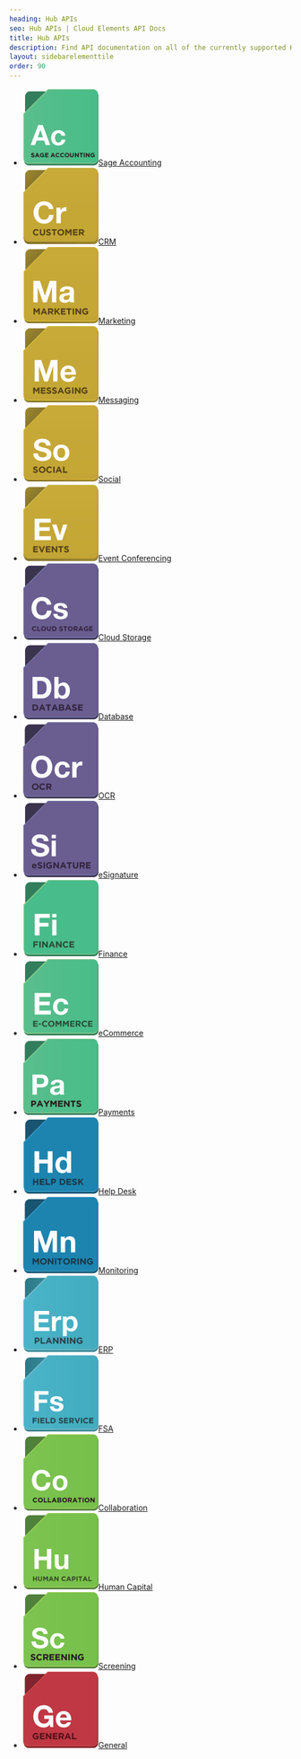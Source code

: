 ```yaml
---
heading: Hub APIs
seo: Hub APIs | Cloud Elements API Docs
title: Hub APIs
description: Find API documentation on all of the currently supported Hub APIs.
layout: sidebarelementtile
order: 90
---
```


* [![Sage Accounting APIs](/assets/img/hub-icons/sageaccounting.png)Sage Accounting](/docs/hubs/sageaccounting/)
* [![CRM APIs](/assets/img/hub-icons/crm.png)CRM](/docs/hubs/crm/)
* [![Marketing APIs](/assets/img/hub-icons/marketing.png)Marketing](/docs/hubs/marketing/)
* [![Messaging APIs](/assets/img/hub-icons/messaging.png)Messaging](/docs/hubs/messaging/)
* [![Social APIs](/assets/img/hub-icons/social.png)Social](/docs/hubs/social/)
* [![Event Conferencing APIs](/assets/img/hub-icons/events.png)Event Conferencing](/docs/hubs/event-conferencing/)
* [![Cloud Storage APIs](/assets/img/hub-icons/cloudstorage.png)Cloud Storage](/docs/hubs/cloud-storage/)
* [![Database APIs](/assets/img/hub-icons/database.png)Database](/docs/hubs/database/)
* [![OCR APIs](/assets/img/hub-icons/ocr.png)OCR](/docs/hubs/ocr/)
* [![eSignature APIs](/assets/img/hub-icons/esignature.png)eSignature](/docs/hubs/esignature/)
* [![Finance APIs](/assets/img/hub-icons/finance.png)Finance](/docs/hubs/finance/)
* [![eCommerce APIs](/assets/img/hub-icons/ecommerce.png)eCommerce](/docs/hubs/ecommerce/)
* [![Payments APIs](/assets/img/hub-icons/payments.png)Payments](/docs/hubs/payments-billing/)
* [![Help Desk APIs](/assets/img/hub-icons/helpdesk.png)Help Desk](/docs/hubs/helpdesk/)
* [![Monitoring](/assets/img/hub-icons/monitoring.png)Monitoring](/docs/hubs/monitoring/)
* [![ERP](/assets/img/hub-icons/erp.png)ERP](/docs/hubs/erp/)
* [![FSA](/assets/img/hub-icons/fsa.png)FSA](/docs/hubs/fsa/)
* [![Collaboration](/assets/img/hub-icons/collaboration.png)Collaboration](/docs/hubs/collaboration/)
* [![Human Capital](/assets/img/hub-icons/humancapital.png)Human Capital](/docs/hubs/human-capital/)
* [![Screening](/assets/img/hub-icons/screening.png)Screening](/docs/hubs/screening/)
* [![General](/assets/img/hub-icons/general.png)General](/docs/hubs/general/)

